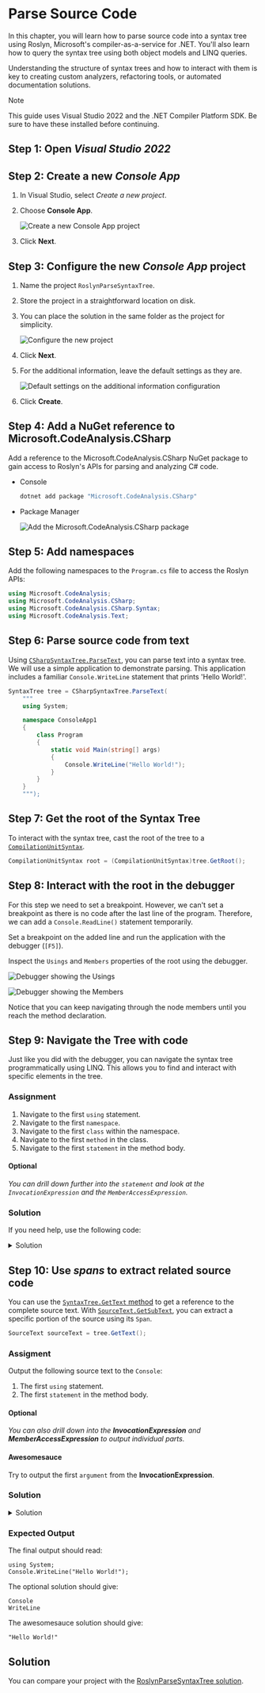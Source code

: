 # Parse Source Code

In this chapter, you will learn how to parse source code into a syntax tree using Roslyn, Microsoft's compiler-as-a-service for .NET.
You'll also learn how to query the syntax tree using both object models and LINQ queries.

Understanding the structure of syntax trees and how to interact with them is key to creating custom analyzers, refactoring tools, or automated documentation solutions.

> [!NOTE]
> This guide uses Visual Studio 2022 and the .NET Compiler Platform SDK. Be sure to have these installed before continuing.

## Step 1: Open *Visual Studio 2022*

## Step 2: Create a new *Console App*

1. In Visual Studio, select *Create a new project*.
2. Choose **Console App**.

   ![Create a new Console App project](images/02/create-project.png)

3. Click **Next**.

## Step 3: Configure the new *Console App* project

1. Name the project `RoslynParseSyntaxTree`.
2. Store the project in a straightforward location on disk.
3. You can place the solution in the same folder as the project for simplicity.

   ![Configure the new project](images/02/configure-new-project.png)

4. Click **Next**.
5. For the additional information, leave the default settings as they are.

   ![Default settings on the additional information configuration](images/02/configure-additional-information.png)

6. Click **Create**.

## Step 4: Add a NuGet reference to Microsoft.CodeAnalysis.CSharp

Add a reference to the Microsoft.CodeAnalysis.CSharp NuGet package to gain access to Roslyn's APIs for parsing and analyzing C# code.

* Console

  ```powershell
  dotnet add package "Microsoft.CodeAnalysis.CSharp"
  ```

* Package Manager

  ![Add the Microsoft.CodeAnalysis.CSharp package](images/02/nuget-reference.png)

## Step 5: Add namespaces

Add the following namespaces to the `Program.cs` file to access the Roslyn APIs:

```csharp
using Microsoft.CodeAnalysis;
using Microsoft.CodeAnalysis.CSharp;
using Microsoft.CodeAnalysis.CSharp.Syntax;
using Microsoft.CodeAnalysis.Text;
```

## Step 6: Parse source code from text

Using [`CSharpSyntaxTree.ParseText`][SDK_PARSETEXT], you can parse text into a syntax tree.
We will use a simple application to demonstrate parsing. This application includes a familiar `Console.WriteLine` statement that prints 'Hello World!'.

```csharp
SyntaxTree tree = CSharpSyntaxTree.ParseText(
    """
    using System;

    namespace ConsoleApp1
    {
        class Program
        {
            static void Main(string[] args)
            {
                Console.WriteLine("Hello World!");
            }
        }
    }
    """);
```

## Step 7: Get the root of the Syntax Tree

To interact with the syntax tree, cast the root of the tree to a [`CompilationUnitSyntax`][SDK_COMPILATIONUNITSYNTAX].

```csharp
CompilationUnitSyntax root = (CompilationUnitSyntax)tree.GetRoot();
```

## Step 8: Interact with the root in the debugger

For this step we need to set a breakpoint. However, we can't set a breakpoint as there is no code after the last line of the program.
Therefore, we can add a `Console.ReadLine()` statement temporarily.

Set a breakpoint on the added line and run the application with the debugger (`[F5]`).

Inspect the `Usings` and `Members` properties of the root using the debugger.

![Debugger showing the `Usings`](images/02/debugger-usings.png)

![Debugger showing the `Members`](images/02/debugger-members.png)

Notice that you can keep navigating through the node members until you reach the method declaration.

## Step 9: Navigate the Tree with code

Just like you did with the debugger, you can navigate the syntax tree programmatically using LINQ.
This allows you to find and interact with specific elements in the tree.

### Assignment

1. Navigate to the first `using` statement.
2. Navigate to the first `namespace`.
3. Navigate to the first `class` within the namespace.
4. Navigate to the first `method` in the class.
5. Navigate to the first `statement` in the method body.

#### Optional

*You can drill down further into the `statement` and look at the `InvocationExpression` and the `MemberAccessExpression`.*

### Solution

If you need help, use the following code:

<details>
<summary>Solution</summary>

```csharp
UsingDirectiveSyntax @using = root.Usings.First();
NamespaceDeclarationSyntax @namespace = root.Members.OfType<NamespaceDeclarationSyntax>().First();
ClassDeclarationSyntax @class = @namespace.Members.OfType<ClassDeclarationSyntax>().First();
MethodDeclarationSyntax method = @class.Members.OfType<MethodDeclarationSyntax>().First();
ExpressionStatementSyntax expressionStatement = method.Body!.Statements.OfType<ExpressionStatementSyntax>().First();
```

</details>

## Step 10: Use *spans* to extract related source code

You can use the [`SyntaxTree.GetText` method][SDK_GETTEXT] to get a reference to the complete source text.
With [`SourceText.GetSubText`][SDK_GETSUBTEXT], you can extract a specific portion of the source using its `Span`.

```csharp
SourceText sourceText = tree.GetText();
```

### Assigment

Output the following source text to the `Console`:

1. The first `using` statement.
2. The first `statement` in the method body.

#### Optional

*You can also drill down into the **InvocationExpression** and **MemberAccessExpression** to output individual parts.*

#### Awesomesauce

Try to output the first `argument` from the **InvocationExpression**.

### Solution

<details>
<summary>Solution</summary>

```csharp
Console.WriteLine(sourceText.GetSubText(@using.Span));
Console.WriteLine(sourceText.GetSubText(expressionStatement.Span));
```

</details>

### Expected Output

The final output should read:

```plaintext
using System;
Console.WriteLine("Hello World!");
```

The optional solution should give:

```plaintext
Console
WriteLine
```

The awesomesauce solution should give:

```plaintext
"Hello World!"
```

## Solution

You can compare your project with the [RoslynParseSyntaxTree solution](solutions/02/RoslynParseSyntaxTree).

[SDK_PARSETEXT]: https://learn.microsoft.com/dotnet/api/microsoft.codeanalysis.csharp.csharpsyntaxtree.parsetext?wt.mc_id=AZ-MVP-5004268
[SDK_COMPILATIONUNITSYNTAX]: https://learn.microsoft.com/dotnet/api/microsoft.codeanalysis.csharp.syntax.compilationunitsyntax?wt.mc_id=AZ-MVP-5004268
[SDK_GETTEXT]: https://learn.microsoft.com/dotnet/api/microsoft.codeanalysis.syntaxtree.gettext?wt.mc_id=AZ-MVP-5004268
[SDK_GETSUBTEXT]: https://learn.microsoft.com/en-us/dotnet/api/microsoft.codeanalysis.text.sourcetext.getsubtext?wt.mc_id=AZ-MVP-5004268
